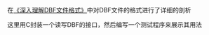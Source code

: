 在[《深入理解DBF文件格式》](http://www.xumenger.com/dbf-20160703/)中对DBF文件的格式进行了详细的剖析

这里用C封装一个读写DBF的接口，然后编写一个测试程序来展示其用法


